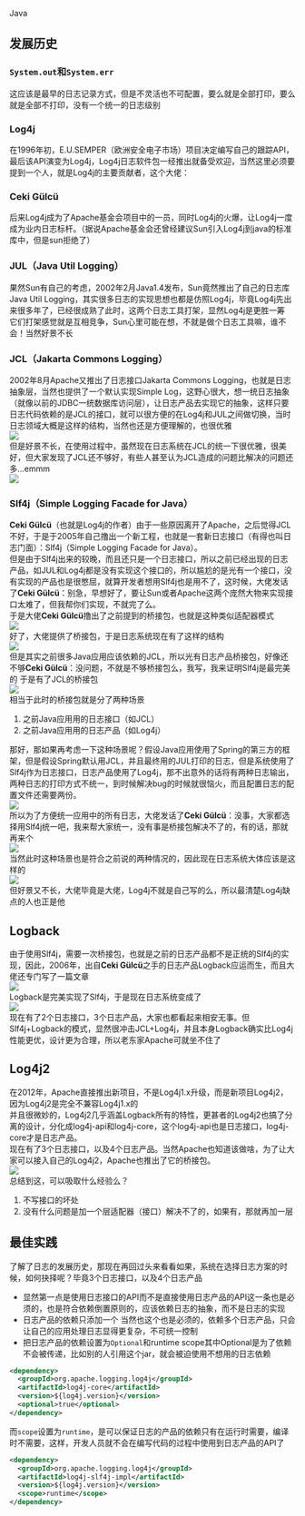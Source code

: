 Java
<a name="sZaJ2"></a>
## 发展历史
<a name="R5x0n"></a>
### `System.out`和`System.err`
这应该是最早的日志记录方式，但是不灵活也不可配置，要么就是全部打印，要么就是全部不打印，没有一个统一的日志级别
<a name="k72ZF"></a>
### Log4j
在1996年初，E.U.SEMPER（欧洲安全电子市场）项目决定编写自己的跟踪API，最后该API演变为Log4j，Log4j日志软件包一经推出就备受欢迎，当然这里必须要提到一个人，就是Log4j的主要贡献者，这个大佬：
<a name="f7xQy"></a>
### Ceki Gülcü
后来Log4j成为了Apache基金会项目中的一员，同时Log4j的火爆，让Log4j一度成为业内日志标杆。（据说Apache基金会还曾经建议Sun引入Log4j到java的标准库中，但是sun拒绝了）
<a name="QaQ43"></a>
### JUL（Java Util Logging）
果然Sun有自己的考虑，2002年2月Java1.4发布，Sun竟然推出了自己的日志库Java Util Logging，其实很多日志的实现思想也都是仿照Log4j，毕竟Log4j先出来很多年了，已经很成熟了此时，这两个日志工具打架，显然Log4j是更胜一筹<br />它们打架感觉就是互相竞争，Sun心里可能在想，不就是做个日志工具嘛，谁不会！当然好景不长
<a name="QgiF4"></a>
### JCL（Jakarta Commons Logging）
2002年8月Apache又推出了日志接口Jakarta Commons Logging，也就是日志抽象层，当然也提供了一个默认实现Simple Log，这野心很大，想一统日志抽象（就像以前的JDBC一统数据库访问层），让日志产品去实现它的抽象，这样只要日志代码依赖的是JCL的接口，就可以很方便的在Log4j和JUL之间做切换，当时日志领域大概是这样的结构，当然也还是方便理解的，也很优雅<br />![](https://cdn.nlark.com/yuque/0/2022/webp/396745/1642422673579-ef3cdf1f-bd4f-4cb2-9416-57f094bef037.webp#clientId=u5b063754-cb57-4&from=paste&id=u78efdebe&originHeight=462&originWidth=414&originalType=url&ratio=1&rotation=0&showTitle=false&status=done&style=none&taskId=ue0f9d58b-c384-4758-9e44-34b57419b0f&title=)<br />但是好景不长，在使用过程中，虽然现在日志系统在JCL的统一下很优雅，很美好，但大家发现了JCL还不够好，有些人甚至认为JCL造成的问题比解决的问题还多...emmm<br />![](https://cdn.nlark.com/yuque/0/2022/webp/396745/1642422673613-8954266d-3556-47bb-a4b8-1c28b370fa54.webp#clientId=u5b063754-cb57-4&from=paste&id=u9be9b1cb&originHeight=169&originWidth=732&originalType=url&ratio=1&rotation=0&showTitle=false&status=done&style=shadow&taskId=u2f398c25-d314-48e1-bbf2-7152f4ac838&title=)
<a name="sqkS8"></a>
### Slf4j（Simple Logging Facade for Java）
**Ceki Gülcü**（也就是Log4j的作者）由于一些原因离开了Apache，之后觉得JCL不好，于是于2005年自己撸出一个新工程，也就是一套新日志接口（有得也叫日志门面）：Slf4j（Simple Logging Facade for Java）。<br />但是由于Slf4j出来的较晚，而且还只是一个日志接口，所以之前已经出现的日志产品，如JUL和Log4j都是没有实现这个接口的，所以尴尬的是光有一个接口，没有实现的产品也是很憋屈，就算开发者想用Slf4j也是用不了，这时候，大佬发话了**Ceki Gülcü**：别急，早想好了，要让Sun或者Apache这两个庞然大物来实现接口太难了，但我帮你们实现，不就完了么。<br />于是大佬**Ceki Gülcü**撸出了之前提到的桥接包，也就是这种类似适配器模式<br />![](https://cdn.nlark.com/yuque/0/2022/webp/396745/1642422673599-204a4e4e-1c8d-4669-98d4-a0df641965d8.webp#clientId=u5b063754-cb57-4&from=paste&id=udf4677b5&originHeight=476&originWidth=297&originalType=url&ratio=1&rotation=0&showTitle=false&status=done&style=none&taskId=uc1809173-2b6c-4d54-8ffa-3216ed15de2&title=)<br />好了，大佬提供了桥接包，于是日志系统现在有了这样的结构<br />![](https://cdn.nlark.com/yuque/0/2022/webp/396745/1642422673780-00eee7de-12d7-4b8a-8cb5-552255b8f234.webp#clientId=u5b063754-cb57-4&from=paste&id=u0d12ef56&originHeight=331&originWidth=732&originalType=url&ratio=1&rotation=0&showTitle=false&status=done&style=none&taskId=udcb3cd59-345c-4644-b294-8d7780f7c42&title=)<br />但是其实之前很多Java应用应该依赖的JCL，所以光有日志产品桥接包，好像还不够**Ceki Gülcü**：没问题，不就是不够桥接包么，我写，我来证明Slf4j是最完美的 于是有了JCL的桥接包<br />![](https://cdn.nlark.com/yuque/0/2022/webp/396745/1642422673916-7ef608a9-8ca9-4ba4-92d3-8a2129cfaab1.webp#clientId=u5b063754-cb57-4&from=paste&id=u4a978d5f&originHeight=448&originWidth=732&originalType=url&ratio=1&rotation=0&showTitle=false&status=done&style=none&taskId=u9b6ca9a4-a4d5-4c96-98e6-a6177b205a3&title=)<br />相当于此时的桥接包就是分了两种场景

1. 之前Java应用用的日志接口（如JCL）
2. 之前Java应用用的日志产品（如Log4j）

那好，那如果再考虑一下这种场景呢？假设Java应用使用了Spring的第三方的框架，但是假设Spring默认用JCL，并且最终用的JUL打印的日志，但是系统使用了Slf4j作为日志接口，日志产品使用了Log4j，那不出意外的话将有两种日志输出，两种日志的打印方式不统一，到时候解决bug的时候就很恼火，而且配置日志的配置文件还需要两份。<br />![](https://cdn.nlark.com/yuque/0/2022/webp/396745/1642422673942-03476fa0-d120-40b5-b6a2-04dea5a06ffa.webp#clientId=u5b063754-cb57-4&from=paste&id=u3ef327b6&originHeight=459&originWidth=562&originalType=url&ratio=1&rotation=0&showTitle=false&status=done&style=none&taskId=u395b6273-e2ae-482a-af38-0a569365123&title=)<br />所以为了方便统一应用中的所有日志，大佬发话了**Ceki Gülcü**：没事，大家都选择用Slf4j统一吧，我来帮大家统一，没有事是桥接包解决不了的，有的话，那就再来个<br />![](https://cdn.nlark.com/yuque/0/2022/webp/396745/1642422674010-80936596-6884-4ccf-b7f6-957c6972dced.webp#clientId=u5b063754-cb57-4&from=paste&id=u776a23f6&originHeight=427&originWidth=732&originalType=url&ratio=1&rotation=0&showTitle=false&status=done&style=none&taskId=uf0efb7f8-ef20-42d4-bbee-394cf33dba5&title=)<br />当然此时这种场景也是符合之前说的两种情况的，因此现在日志系统大体应该是这样的<br />![](https://cdn.nlark.com/yuque/0/2022/webp/396745/1642422674139-38c0972d-0288-4333-958e-a435938a473b.webp#clientId=u5b063754-cb57-4&from=paste&id=ue5fdcca9&originHeight=563&originWidth=732&originalType=url&ratio=1&rotation=0&showTitle=false&status=done&style=shadow&taskId=u6d714208-2b33-4292-8ab8-0c51ef2a641&title=)<br />但好景又不长，大佬毕竟是大佬，Log4j不就是自己写的么，所以最清楚Log4j缺点的人也正是他
<a name="bkyIq"></a>
## Logback
由于使用Slf4j，需要一次桥接包，也就是之前的日志产品都不是正统的Slf4j的实现，因此，2006年，出自**Ceki Gülcü**之手的日志产品Logback应运而生，而且大佬还专门写了一篇文章<br />![](https://cdn.nlark.com/yuque/0/2022/webp/396745/1642422674248-b079a940-bc1d-4bf7-8c6a-47114272ff94.webp#clientId=u5b063754-cb57-4&from=paste&id=u1ed588b3&originHeight=62&originWidth=539&originalType=url&ratio=1&rotation=0&showTitle=false&status=done&style=shadow&taskId=ud0418190-8040-41c3-8c31-88268f2d3e0&title=)<br />Logback是完美实现了Slf4j，于是现在日志系统变成了<br />![](https://cdn.nlark.com/yuque/0/2022/webp/396745/1642422674348-0e076b7c-f004-47f5-91bb-2852e120a554.webp#clientId=u5b063754-cb57-4&from=paste&id=u14d06ef7&originHeight=635&originWidth=732&originalType=url&ratio=1&rotation=0&showTitle=false&status=done&style=shadow&taskId=udc2f4018-0518-4f29-85d2-b860bc05715&title=)<br />现在有了2个日志接口，3个日志产品，大家也都看起来相安无事。但Slf4j+Logback的模式，显然很冲击JCL+Log4j，并且本身Logback确实比Log4j性能更优，设计更为合理，所以老东家Apache可就坐不住了
<a name="jppXT"></a>
## Log4j2
在2012年，Apache直接推出新项目，不是Log4j1.x升级，而是新项目Log4j2，因为Log4j2是完全不兼容Log4j1.x的<br />并且很微妙的，Log4j2几乎涵盖Logback所有的特性，更甚者的Log4j2也搞了分离的设计，分化成log4j-api和log4j-core，这个log4j-api也是日志接口，log4j-core才是日志产品。<br />现在有了3个日志接口，以及4个日志产品。当然Apache也知道该做啥，为了让大家可以接入自己的Log4j2，Apache也推出了它的桥接包。<br />![](https://cdn.nlark.com/yuque/0/2022/webp/396745/1642422674515-2ef84fe5-d8de-44c8-8ac2-afda11a118ae.webp#clientId=u5b063754-cb57-4&from=paste&id=u8c7c49ac&originHeight=636&originWidth=732&originalType=url&ratio=1&rotation=0&showTitle=false&status=done&style=shadow&taskId=u85fdbb0a-a982-4041-a411-cce98ec7ac8&title=)<br />总结到这，可以吸取什么经验么？

1. 不写接口的坏处
2. 没有什么问题是加一个层适配器（接口）解决不了的，如果有，那就再加一层
<a name="HCwUw"></a>
## 最佳实践
了解了日志的发展历史，那现在再回过头来看看如果，系统在选择日志方案的时候，如何抉择呢？毕竟3个日志接口，以及4个日志产品

- 显然第一点是使用日志接口的API而不是直接使用日志产品的API这一条也是必须的，也是符合依赖倒置原则的，应该依赖日志的抽象，而不是日志的实现
- 日志产品的依赖只添加一个 当然也这个也是必须的，依赖多个日志产品，只会让自己的应用处理日志显得更复杂，不可统一控制
- 把日志产品的依赖设置为`Optional`和runtime scope其中Optional是为了依赖不会被传递，比如别的人引用这个jar，就会被迫使用不想用的日志依赖
```xml
<dependency>
  <groupId>org.apache.logging.log4j</groupId>
  <artifactId>log4j-core</artifactId>
  <version>${log4j.version}</version>
  <optional>true</optional>
</dependency>
```
而`scope`设置为`runtime`，是可以保证日志的产品的依赖只有在运行时需要，编译时不需要，这样，开发人员就不会在编写代码的过程中使用到日志产品的API了
```xml
<dependency>
  <groupId>org.apache.logging.log4j</groupId>
  <artifactId>log4j-slf4j-impl</artifactId>
  <version>${log4j.version}</version>
  <scope>runtime</scope>
</dependency>
```

